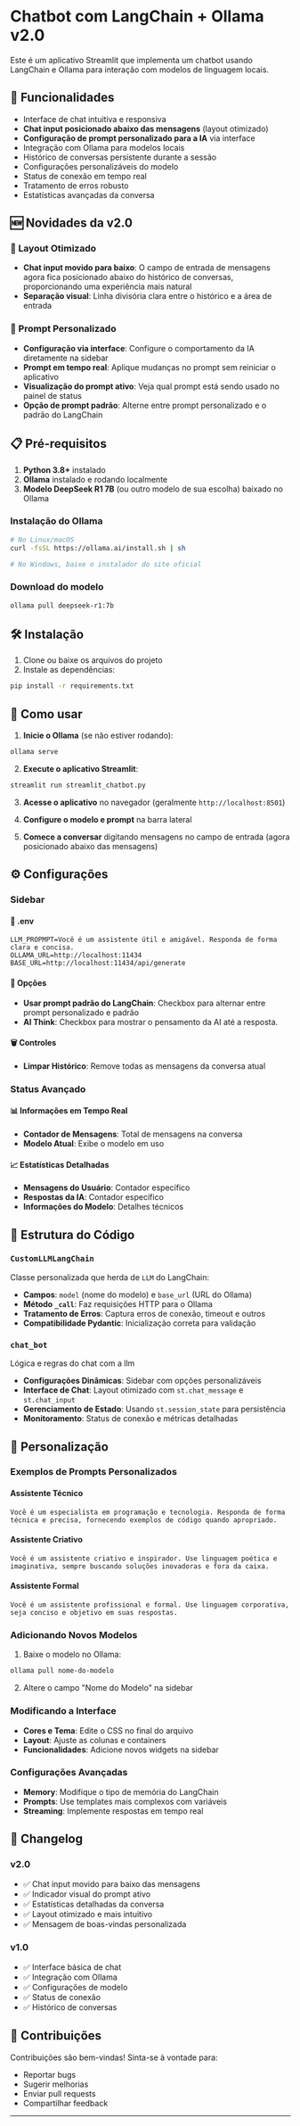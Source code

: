 # Chatbot com LangChain + Ollama v2.0

Este é um aplicativo Streamlit que implementa um chatbot usando LangChain e Ollama para interação com modelos de linguagem locais.

## 🚀 Funcionalidades

- Interface de chat intuitiva e responsiva
- **Chat input posicionado abaixo das mensagens** (layout otimizado)
- **Configuração de prompt personalizado para a IA** via interface
- Integração com Ollama para modelos locais
- Histórico de conversas persistente durante a sessão
- Configurações personalizáveis do modelo
- Status de conexão em tempo real
- Tratamento de erros robusto
- Estatísticas avançadas da conversa

## 🆕 Novidades da v2.0

### 📍 Layout Otimizado
- **Chat input movido para baixo**: O campo de entrada de mensagens agora fica posicionado abaixo do histórico de conversas, proporcionando uma experiência mais natural
- **Separação visual**: Linha divisória clara entre o histórico e a área de entrada

### 🎯 Prompt Personalizado
- **Configuração via interface**: Configure o comportamento da IA diretamente na sidebar
- **Prompt em tempo real**: Aplique mudanças no prompt sem reiniciar o aplicativo
- **Visualização do prompt ativo**: Veja qual prompt está sendo usado no painel de status
- **Opção de prompt padrão**: Alterne entre prompt personalizado e o padrão do LangChain

## 📋 Pré-requisitos

1. **Python 3.8+** instalado
2. **Ollama** instalado e rodando localmente
3. **Modelo DeepSeek R1 7B** (ou outro modelo de sua escolha) baixado no Ollama

### Instalação do Ollama

```bash
# No Linux/macOS
curl -fsSL https://ollama.ai/install.sh | sh

# No Windows, baixe o instalador do site oficial
```

### Download do modelo

```bash
ollama pull deepseek-r1:7b
```

## 🛠️ Instalação

1. Clone ou baixe os arquivos do projeto
2. Instale as dependências:

```bash
pip install -r requirements.txt
```

## 🎯 Como usar

1. **Inicie o Ollama** (se não estiver rodando):
```bash
ollama serve
```

2. **Execute o aplicativo Streamlit**:
```bash
streamlit run streamlit_chatbot.py
```

3. **Acesse o aplicativo** no navegador (geralmente `http://localhost:8501`)

4. **Configure o modelo e prompt** na barra lateral

5. **Comece a conversar** digitando mensagens no campo de entrada (agora posicionado abaixo das mensagens)

## ⚙️ Configurações

### Sidebar

#### 🔧 .env
    LLM_PROPMPT=Você é um assistente útil e amigável. Responda de forma clara e concisa.
    OLLAMA_URL=http://localhost:11434
    BASE_URL=http://localhost:11434/api/generate


#### 🎯 Opções
- **Usar prompt padrão do LangChain**: Checkbox para alternar entre prompt personalizado e padrão
- **AI Think**: Checkbox para mostrar o pensamento da AI até a resposta.

#### 🗑️ Controles
- **Limpar Histórico**: Remove todas as mensagens da conversa atual

### Status Avançado

#### 📊 Informações em Tempo Real
- **Contador de Mensagens**: Total de mensagens na conversa
- **Modelo Atual**: Exibe o modelo em uso

#### 📈 Estatísticas Detalhadas
- **Mensagens do Usuário**: Contador específico
- **Respostas da IA**: Contador específico
- **Informações do Modelo**: Detalhes técnicos

## 🔧 Estrutura do Código

### `CustomLLMLangChain`

Classe personalizada que herda de `LLM` do LangChain:

- **Campos**: `model` (nome do modelo) e `base_url` (URL do Ollama)
- **Método `_call`**: Faz requisições HTTP para o Ollama
- **Tratamento de Erros**: Captura erros de conexão, timeout e outros
- **Compatibilidade Pydantic**: Inicialização correta para validação


### `chat_bot`
Lógica e regras do chat com a llm
- **Configurações Dinâmicas**: Sidebar com opções personalizáveis
- **Interface de Chat**: Layout otimizado com `st.chat_message` e `st.chat_input`
- **Gerenciamento de Estado**: Usando `st.session_state` para persistência
- **Monitoramento**: Status de conexão e métricas detalhadas



## 📝 Personalização

### Exemplos de Prompts Personalizados

#### Assistente Técnico
```
Você é um especialista em programação e tecnologia. Responda de forma técnica e precisa, fornecendo exemplos de código quando apropriado.
```

#### Assistente Criativo
```
Você é um assistente criativo e inspirador. Use linguagem poética e imaginativa, sempre buscando soluções inovadoras e fora da caixa.
```

#### Assistente Formal
```
Você é um assistente profissional e formal. Use linguagem corporativa, seja conciso e objetivo em suas respostas.
```

### Adicionando Novos Modelos

1. Baixe o modelo no Ollama:
```bash
ollama pull nome-do-modelo
```

2. Altere o campo "Nome do Modelo" na sidebar

### Modificando a Interface

- **Cores e Tema**: Edite o CSS no final do arquivo
- **Layout**: Ajuste as colunas e containers
- **Funcionalidades**: Adicione novos widgets na sidebar

### Configurações Avançadas

- **Memory**: Modifique o tipo de memória do LangChain
- **Prompts**: Use templates mais complexos com variáveis
- **Streaming**: Implemente respostas em tempo real

## 🔄 Changelog

### v2.0
- ✅ Chat input movido para baixo das mensagens
- ✅ Indicador visual do prompt ativo
- ✅ Estatísticas detalhadas da conversa
- ✅ Layout otimizado e mais intuitivo
- ✅ Mensagem de boas-vindas personalizada

### v1.0
- ✅ Interface básica de chat
- ✅ Integração com Ollama
- ✅ Configurações de modelo
- ✅ Status de conexão
- ✅ Histórico de conversas

## 🤝 Contribuições

Contribuições são bem-vindas! Sinta-se à vontade para:

- Reportar bugs
- Sugerir melhorias
- Enviar pull requests
- Compartilhar feedback

---



